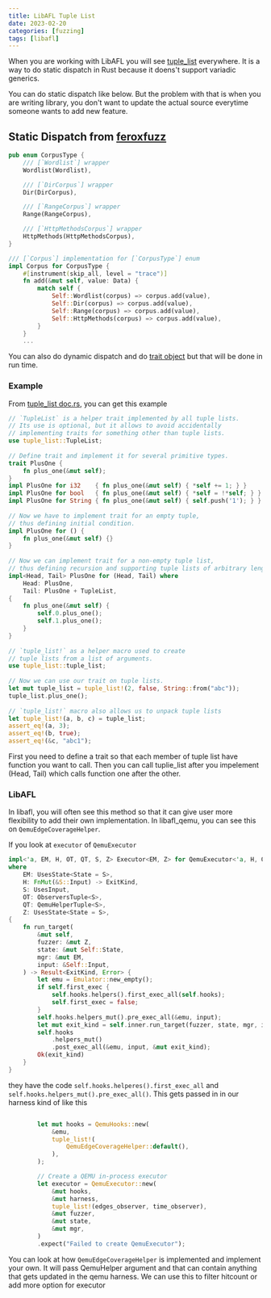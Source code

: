 ```yaml
---
title: LibAFL Tuple List
date: 2023-02-20
categories: [fuzzing]
tags: [libafl]
---
```


When you are working with LibAFL you will see [tuple_list](https://docs.rs/tuple_list/0.1.3/tuple_list/index.html) everywhere. It is a way to do static dispatch in Rust because it doens't support variadic generics.

You can do static dispatch like below. But the problem with that is when you are writing library, you don't want to update the actual source everytime someone wants to add new feature.

## Static Dispatch from [feroxfuzz](https://github.com/epi052/feroxfuzz)

```rust
pub enum CorpusType {
    /// [`Wordlist`] wrapper
    Wordlist(Wordlist),

    /// [`DirCorpus`] wrapper
    Dir(DirCorpus),

    /// [`RangeCorpus`] wrapper
    Range(RangeCorpus),

    /// [`HttpMethodsCorpus`] wrapper
    HttpMethods(HttpMethodsCorpus),
}

/// [`Corpus`] implementation for [`CorpusType`] enum
impl Corpus for CorpusType {
    #[instrument(skip_all, level = "trace")]
    fn add(&mut self, value: Data) {
        match self {
            Self::Wordlist(corpus) => corpus.add(value),
            Self::Dir(corpus) => corpus.add(value),
            Self::Range(corpus) => corpus.add(value),
            Self::HttpMethods(corpus) => corpus.add(value),
        }
    }
    ...
```

You can also do dynamic dispatch and do [trait object](https://doc.rust-lang.org/book/ch17-02-trait-objects.html) but that will be done in run time.

### Example

From [tuple_list doc.rs](https://docs.rs/tuple_list/0.1.3/tuple_list/index.html), you can get this example
```rust
// `TupleList` is a helper trait implemented by all tuple lists.
// Its use is optional, but it allows to avoid accidentally
// implementing traits for something other than tuple lists.
use tuple_list::TupleList;
 
// Define trait and implement it for several primitive types.
trait PlusOne {
    fn plus_one(&mut self);
}
impl PlusOne for i32    { fn plus_one(&mut self) { *self += 1; } }
impl PlusOne for bool   { fn plus_one(&mut self) { *self = !*self; } }
impl PlusOne for String { fn plus_one(&mut self) { self.push('1'); } }
 
// Now we have to implement trait for an empty tuple,
// thus defining initial condition.
impl PlusOne for () {
    fn plus_one(&mut self) {}
}
 
// Now we can implement trait for a non-empty tuple list,
// thus defining recursion and supporting tuple lists of arbitrary length.
impl<Head, Tail> PlusOne for (Head, Tail) where
    Head: PlusOne,
    Tail: PlusOne + TupleList,
{
    fn plus_one(&mut self) {
        self.0.plus_one();
        self.1.plus_one();
    }
}
 
// `tuple_list!` as a helper macro used to create
// tuple lists from a list of arguments.
use tuple_list::tuple_list;
 
// Now we can use our trait on tuple lists.
let mut tuple_list = tuple_list!(2, false, String::from("abc"));
tuple_list.plus_one();
 
// `tuple_list!` macro also allows us to unpack tuple lists
let tuple_list!(a, b, c) = tuple_list;
assert_eq!(a, 3);
assert_eq!(b, true);
assert_eq!(&c, "abc1");
```

First you need to define a trait so that each member of tuple list have function you want to call. Then you can call tuplie_list after you impelement (Head, Tail) which calls function one after the other.

### LibAFL

In libafl, you will often see this method so that it can give user more flexibility to add their own implementation. In libafl_qemu, you can see this on `QemuEdgeCoverageHelper`.

If you look at `executor` of `QemuExecutor`
```rust
impl<'a, EM, H, OT, QT, S, Z> Executor<EM, Z> for QemuExecutor<'a, H, OT, QT, S>
where
    EM: UsesState<State = S>,
    H: FnMut(&S::Input) -> ExitKind,
    S: UsesInput,
    OT: ObserversTuple<S>,
    QT: QemuHelperTuple<S>,
    Z: UsesState<State = S>,
{
    fn run_target(
        &mut self,
        fuzzer: &mut Z,
        state: &mut Self::State,
        mgr: &mut EM,
        input: &Self::Input,
    ) -> Result<ExitKind, Error> {
        let emu = Emulator::new_empty();
        if self.first_exec {
            self.hooks.helpers().first_exec_all(self.hooks);
            self.first_exec = false;
        }
        self.hooks.helpers_mut().pre_exec_all(&emu, input);
        let mut exit_kind = self.inner.run_target(fuzzer, state, mgr, input)?;
        self.hooks
            .helpers_mut()
            .post_exec_all(&emu, input, &mut exit_kind);
        Ok(exit_kind)
    }
}
```

they have the code `self.hooks.helperes().first_exec_all` and `self.hooks.helpers_mut().pre_exec_all()`. This gets passed in in our harness kind of like this
```rust

        let mut hooks = QemuHooks::new(
            &emu,
            tuple_list!(
                QemuEdgeCoverageHelper::default(),
            ),
        );

        // Create a QEMU in-process executor
        let executor = QemuExecutor::new(
            &mut hooks,
            &mut harness,
            tuple_list!(edges_observer, time_observer),
            &mut fuzzer,
            &mut state,
            &mut mgr,
        )
        .expect("Failed to create QemuExecutor");
```
You can look at how `QemuEdgeCoverageHelper` is implemented and implement your own. It will pass QemuHelper argument and that can contain anything that gets updated in the qemu harness. We can use this to filter hitcount or add more option for executor